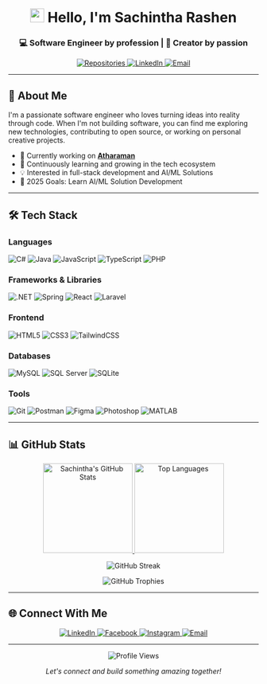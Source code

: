 <h1 align="center">
  <img src="https://media.giphy.com/media/hvRJCLFzcasrR4ia7z/giphy.gif" width="28">
  Hello, I'm Sachintha Rashen
</h1>
<h3 align="center">💻 Software Engineer by profession | 🎨 Creator by passion</h3>

<p align="center">
  <a href="https://github.com/SachinthaRashen?tab=repositories">
    <img src="https://img.shields.io/badge/Repositories-10+-blue?style=for-the-badge&logo=github" alt="Repositories">
  </a>
  <a href="https://www.linkedin.com/in/sachintha-rashen/">
    <img src="https://img.shields.io/badge/LinkedIn-Connect-blue?style=for-the-badge&logo=linkedin" alt="LinkedIn">
  </a>
  <a href="mailto:srashenb@gmail.com">
    <img src="https://img.shields.io/badge/Email-Contact%20Me-red?style=for-the-badge&logo=gmail" alt="Email">
  </a>
</p>

---

## 🚀 About Me

I'm a passionate software engineer who loves turning ideas into reality through code. When I'm not building software, you can find me exploring new technologies, contributing to open source, or working on personal creative projects.

- 🔭 Currently working on **[Atharaman](https://github.com/SachinthaRashen/Atharaman)**
- 🌱 Continuously learning and growing in the tech ecosystem
- 💡 Interested in full-stack development and AI/ML Solutions
- 🎯 2025 Goals: Learn AI/ML Solution Development

---

## 🛠️ Tech Stack

### Languages
![C#](https://img.shields.io/badge/C%23-239120?style=for-the-badge&logo=c-sharp&logoColor=white)
![Java](https://img.shields.io/badge/Java-ED8B00?style=for-the-badge&logo=java&logoColor=white)
![JavaScript](https://img.shields.io/badge/JavaScript-F7DF1E?style=for-the-badge&logo=javascript&logoColor=black)
![TypeScript](https://img.shields.io/badge/TypeScript-007ACC?style=for-the-badge&logo=typescript&logoColor=white)
![PHP](https://img.shields.io/badge/PHP-777BB4?style=for-the-badge&logo=php&logoColor=white)

### Frameworks & Libraries
![.NET](https://img.shields.io/badge/.NET-512BD4?style=for-the-badge&logo=dotnet&logoColor=white)
![Spring](https://img.shields.io/badge/Spring-6DB33F?style=for-the-badge&logo=spring&logoColor=white)
![React](https://img.shields.io/badge/React-20232A?style=for-the-badge&logo=react&logoColor=61DAFB)
![Laravel](https://img.shields.io/badge/Laravel-FF2D20?style=for-the-badge&logo=laravel&logoColor=white)

### Frontend
![HTML5](https://img.shields.io/badge/HTML5-E34F26?style=for-the-badge&logo=html5&logoColor=white)
![CSS3](https://img.shields.io/badge/CSS3-1572B6?style=for-the-badge&logo=css3&logoColor=white)
![TailwindCSS](https://img.shields.io/badge/Tailwind_CSS-38B2AC?style=for-the-badge&logo=tailwind-css&logoColor=white)

### Databases
![MySQL](https://img.shields.io/badge/MySQL-00000F?style=for-the-badge&logo=mysql&logoColor=white)
![SQL Server](https://img.shields.io/badge/Microsoft_SQL_Server-CC2927?style=for-the-badge&logo=microsoft-sql-server&logoColor=white)
![SQLite](https://img.shields.io/badge/SQLite-07405E?style=for-the-badge&logo=sqlite&logoColor=white)

### Tools
![Git](https://img.shields.io/badge/Git-F05032?style=for-the-badge&logo=git&logoColor=white)
![Postman](https://img.shields.io/badge/Postman-FF6C37?style=for-the-badge&logo=postman&logoColor=white)
![Figma](https://img.shields.io/badge/Figma-F24E1E?style=for-the-badge&logo=figma&logoColor=white)
![Photoshop](https://img.shields.io/badge/Adobe%20Photoshop-31A8FF?style=for-the-badge&logo=adobephotoshop&logoColor=white)
![MATLAB](https://img.shields.io/badge/MATLAB-0076A8?style=for-the-badge&logo=mathworks&logoColor=white)

---

## 📊 GitHub Stats

<div align="center">
  
  <a href="https://github.com/SachinthaRashen">
    <img height="180em" src="https://github-readme-stats.vercel.app/api?username=SachinthaRashen&show_icons=true&theme=radical&count_private=true&include_all_commits=true" alt="Sachintha's GitHub Stats" />
    <img height="180em" src="https://github-readme-stats.vercel.app/api/top-langs/?username=SachinthaRashen&layout=compact&theme=radical&langs_count=8" alt="Top Languages" />
  </a>
  
  <p align="center">
    <img src="https://github-readme-streak-stats.herokuapp.com/?user=SachinthaRashen&theme=radical" alt="GitHub Streak" />
  </p>
  
  <p align="center">
    <img src="https://github-profile-trophy.vercel.app/?username=SachinthaRashen&theme=radical&no-frame=true&row=2&column=4" alt="GitHub Trophies" />
  </p>
  
</div>

---

## 🌐 Connect With Me

<p align="center">
  <a href="https://linkedin.com/in/sachintha-rashen" target="_blank">
    <img src="https://img.shields.io/badge/LinkedIn-0077B5?style=for-the-badge&logo=linkedin&logoColor=white" alt="LinkedIn">
  </a>
  <a href="https://facebook.com/sachintha-rashen" target="_blank">
    <img src="https://img.shields.io/badge/Facebook-1877F2?style=for-the-badge&logo=facebook&logoColor=white" alt="Facebook">
  </a>
  <a href="https://instagram.com/sachintha_rashen" target="_blank">
    <img src="https://img.shields.io/badge/Instagram-E4405F?style=for-the-badge&logo=instagram&logoColor=white" alt="Instagram">
  </a>
  <a href="mailto:srashenb@gmail.com">
    <img src="https://img.shields.io/badge/Gmail-D14836?style=for-the-badge&logo=gmail&logoColor=white" alt="Email">
  </a>
</p>

---

<p align="center">
  <img src="https://komarev.com/ghpvc/?username=SachinthaRashen&label=Profile%20Views&color=blue&style=for-the-badge" alt="Profile Views" />
</p>

<p align="center"> 
  <i>Let's connect and build something amazing together!</i> 
</p>
